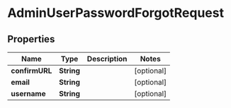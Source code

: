 

# AdminUserPasswordForgotRequest

## Properties

Name | Type | Description | Notes
------------ | ------------- | ------------- | -------------
**confirmURL** | **String** |  |  [optional]
**email** | **String** |  |  [optional]
**username** | **String** |  |  [optional]



